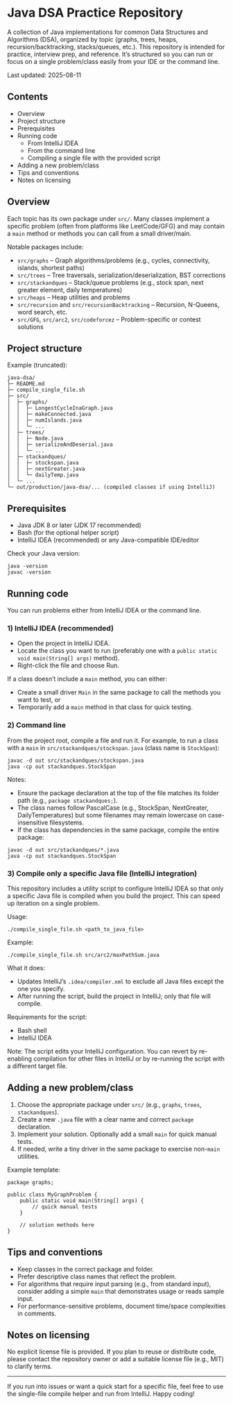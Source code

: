 # Java DSA Practice Repository

A collection of Java implementations for common Data Structures and Algorithms (DSA), organized by topic (graphs, trees, heaps, recursion/backtracking, stacks/queues, etc.). This repository is intended for practice, interview prep, and reference. It’s structured so you can run or focus on a single problem/class easily from your IDE or the command line.

Last updated: 2025-08-11

## Contents
- Overview
- Project structure
- Prerequisites
- Running code
  - From IntelliJ IDEA
  - From the command line
  - Compiling a single file with the provided script
- Adding a new problem/class
- Tips and conventions
- Notes on licensing

## Overview
Each topic has its own package under `src/`. Many classes implement a specific problem (often from platforms like LeetCode/GFG) and may contain a `main` method or methods you can call from a small driver/main.

Notable packages include:
- `src/graphs` – Graph algorithms/problems (e.g., cycles, connectivity, islands, shortest paths)
- `src/trees` – Tree traversals, serialization/deserialization, BST corrections
- `src/stackandques` – Stack/queue problems (e.g., stock span, next greater element, daily temperatures)
- `src/heaps` – Heap utilities and problems
- `src/recursion` and `src/recursionBacktracking` – Recursion, N-Queens, word search, etc.
- `src/GFG`, `src/arc2`, `src/codeforcez` – Problem-specific or contest solutions

## Project structure
Example (truncated):
```
java-dsa/
├─ README.md
├─ compile_single_file.sh
├─ src/
│  ├─ graphs/
│  │  ├─ LongestCycleInaGraph.java
│  │  ├─ makeConnected.java
│  │  ├─ numIslands.java
│  │  └─ ...
│  ├─ trees/
│  │  ├─ Node.java
│  │  ├─ serializeAndDeserial.java
│  │  └─ ...
│  ├─ stackandques/
│  │  ├─ stockspan.java
│  │  ├─ nextGreater.java
│  │  └─ dailyTemp.java
│  └─ ...
└─ out/production/java-dsa/... (compiled classes if using IntelliJ)
```

## Prerequisites
- Java JDK 8 or later (JDK 17 recommended)
- Bash (for the optional helper script)
- IntelliJ IDEA (recommended) or any Java-compatible IDE/editor

Check your Java version:
```
java -version
javac -version
```

## Running code
You can run problems either from IntelliJ IDEA or the command line.

### 1) IntelliJ IDEA (recommended)
- Open the project in IntelliJ IDEA.
- Locate the class you want to run (preferably one with a `public static void main(String[] args)` method).
- Right-click the file and choose Run.

If a class doesn’t include a `main` method, you can either:
- Create a small driver `Main` in the same package to call the methods you want to test, or
- Temporarily add a `main` method in that class for quick testing.

### 2) Command line
From the project root, compile a file and run it. For example, to run a class with a `main` in `src/stackandques/stockspan.java` (class name is `StockSpan`):
```
javac -d out src/stackandques/stockspan.java
java -cp out stackandques.StockSpan
```
Notes:
- Ensure the package declaration at the top of the file matches its folder path (e.g., `package stackandques;`).
- The class names follow PascalCase (e.g., StockSpan, NextGreater, DailyTemperatures) but some filenames may remain lowercase on case-insensitive filesystems.
- If the class has dependencies in the same package, compile the entire package:
```
javac -d out src/stackandques/*.java
java -cp out stackandques.StockSpan
```

### 3) Compile only a specific Java file (IntelliJ integration)
This repository includes a utility script to configure IntelliJ IDEA so that only a specific Java file is compiled when you build the project. This can speed up iteration on a single problem.

Usage:
```
./compile_single_file.sh <path_to_java_file>
```
Example:
```
./compile_single_file.sh src/arc2/maxPathSum.java
```
What it does:
- Updates IntelliJ’s `.idea/compiler.xml` to exclude all Java files except the one you specify.
- After running the script, build the project in IntelliJ; only that file will compile.

Requirements for the script:
- Bash shell
- IntelliJ IDEA

Note: The script edits your IntelliJ configuration. You can revert by re-enabling compilation for other files in IntelliJ or by re-running the script with a different target file.

## Adding a new problem/class
1. Choose the appropriate package under `src/` (e.g., `graphs`, `trees`, `stackandques`).
2. Create a new `.java` file with a clear name and correct `package` declaration.
3. Implement your solution. Optionally add a small `main` for quick manual tests.
4. If needed, write a tiny driver in the same package to exercise non-`main` utilities.

Example template:
```
package graphs;

public class MyGraphProblem {
    public static void main(String[] args) {
        // quick manual tests
    }

    // solution methods here
}
```

## Tips and conventions
- Keep classes in the correct package and folder.
- Prefer descriptive class names that reflect the problem.
- For algorithms that require input parsing (e.g., from standard input), consider adding a simple `main` that demonstrates usage or reads sample input.
- For performance-sensitive problems, document time/space complexities in comments.

## Notes on licensing
No explicit license file is provided. If you plan to reuse or distribute code, please contact the repository owner or add a suitable license file (e.g., MIT) to clarify terms.

---
If you run into issues or want a quick start for a specific file, feel free to use the single-file compile helper and run from IntelliJ. Happy coding!
